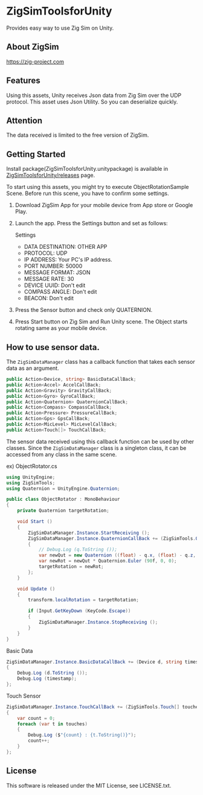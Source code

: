 # ZigSimToolsforUnity

Provides easy way to use Zig Sim on Unity.

## About ZigSim

https://zig-project.com

## Features
Using this assets, Unity receives Json data from Zig Sim over the UDP protocol. This asset uses Json Utility. So you can deserialize quickly.

## Attention
The data received is limited to the free version of ZigSim.

## Getting Started
Install package(ZigSimToolsforUnity.unitypackage) is available in [ZigSimToolsforUnity/releases](https://github.com/yubeneko/ZigSimToolsforUnity/releases) page.

To start using this assets, you might try to execute ObjectRotationSample Scene. Before run this scene, you have to confirm some settings.

1. Download ZigSim App for your mobile device from App store or Google Play.

2. Launch the app. Press the Settings button and set as follows:

    Settings
   - DATA DESTINATION: OTHER APP
   - PROTOCOL: UDP
   - IP ADDRESS: Your PC's IP address.
   - PORT NUMBER: 50000
   - MESSAGE FORMAT: JSON
   - MESSAGE RATE: 30
   - DEVICE UUID: Don't edit
   - COMPASS ANGLE: Don't edit
   - BEACON: Don't edit

3. Press the Sensor button and check only QUATERNION.

4. Press Start button on Zig Sim and Run Unity scene. The Object starts rotating same as your mobile device.

## How to use sensor data.
The `ZigSimDataManager` class has a callback function that takes each sensor data as an argument.

```csharp
public Action<Device, string> BasicDataCallBack;
public Action<Accel> AccelCallBack;
public Action<Gravity> GravityCallBack;
public Action<Gyro> GyroCallBack;
public Action<Quaternion> QuaternionCallBack;
public Action<Compass> CompassCallBack;
public Action<Pressure> PressureCallBack;
public Action<Gps> GpsCallBack;
public Action<MicLevel> MicLevelCallBack;
public Action<Touch[]> TouchCallBack;
```

The sensor data received using this callback function can be used by other classes. Since the `ZigSimDataManager` class is a singleton class, it can be accessed from any class in the same scene.

ex) ObjectRotator.cs
```csharp
using UnityEngine;
using ZigSimTools;
using Quaternion = UnityEngine.Quaternion;

public class ObjectRotator : MonoBehaviour
{
    private Quaternion targetRotation;

    void Start ()
    {
        ZigSimDataManager.Instance.StartReceiving ();
        ZigSimDataManager.Instance.QuaternionCallBack += (ZigSimTools.Quaternion q) =>
        {
            // Debug.Log (q.ToString ());
            var newQut = new Quaternion ((float) - q.x, (float) - q.z, (float) - q.y, (float) q.w);
            var newRot = newQut * Quaternion.Euler (90f, 0, 0);
            targetRotation = newRot;
        };
    }

    void Update ()
    {
        transform.localRotation = targetRotation;

        if (Input.GetKeyDown (KeyCode.Escape))
        {
            ZigSimDataManager.Instance.StopReceiving ();
        }
    }
}
```

Basic Data
```csharp
ZigSimDataManager.Instance.BasicDataCallBack += (Device d, string timestamp) =>
{
    Debug.Log (d.ToString ());
    Debug.Log (timestamp);
};
```

Touch Sensor
```csharp
ZigSimDataManager.Instance.TouchCallBack += (ZigSimTools.Touch[] touches) =>
{
    var count = 0;
    foreach (var t in touches)
    {
        Debug.Log ($"{count} : {t.ToString()}");
        count++;
    }
};
```

## License
This software is released under the MIT License, see LICENSE.txt.

